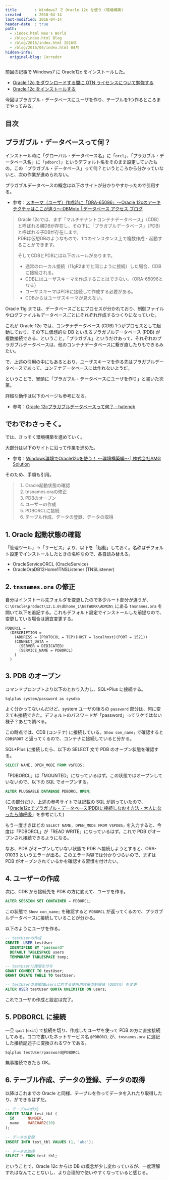 ```yaml
---
title        : Windows7 で Oracle 12c を使う (環境構築)
created      : 2016-04-14
last-modified: 2016-04-14
header-date  : true
path:
  - /index.html Neo's World
  - /blog/index.html Blog
  - /blog/2016/index.html 2016年
  - /blog/2016/04/index.html 04月
hidden-info:
  original-blog: Corredor
---
```


前回の記事で Windows7 に Oracle12c をインストールした。

- [Oracle 12c をダウンロードする間に OTN ライセンスについて勉強する](09-01.html)
- [Oracle 12c をインストールする](10-01.html)

今回はプラガブル・データベースにユーザを作り、テーブルを1つ作るところまでやってみる。

## 目次

## プラガブル・データベースって何？

インストール時に「グローバル・データベース名」に「`orcl`」、「プラガブル・データベース名」に「`pdborcl`」というデフォルト名をそのまま設定していたもの。この「プラガブル・データベース」って何？というところから分かっていないと、次の作業が進められない。

プラガブルデータベースの概念は以下のサイトが分かりやすかったので引用する。

- 参考：[スキーマ（ユーザ）作成時に「ORA-65096」～Oracle 12cのアーキテクチャはここが違う～:DBMoto | データベース アクセス ブログ](https://www.climb.co.jp/blog_dbmoto/archives/1272)

> Oracle 12cでは、まず「マルチテナントコンテナデータベース」（CDB）と呼ばれる親DBが存在し、その下に「プラガブルデータベース」（PDB）と呼ばれる子DBが存在します。  
> PDBは仮想DBのようなもので、1つのインスタンス上で複数作成・起動することができます。
> 
> そしてCDBとPDBには以下のルールがあります。
> 
> - 通常のローカル接続（11gR2までと同じように接続）した場合、CDBに接続される。
> - CDBにはユーザスキーマを作成することはできない。（ORA-65096となる）
> - ユーザスキーマはPDBに接続して作成する必要がある。
> - CDBからはユーザスキーマが見えない。

Oracle 11g までは、データベースごとにプロセスが分かれており、制御ファイルやログファイルもデータベースごとにそれぞれ作成するつくりになっていた。

これが Oracle 12c では、コンテナデータベース (CDB) 1つがプロセスとして起動しており、その下に仮想的な DB といえるプラガブルデータベース (PDB) が複数接続できる、ということ。「プラガブル」というだけあって、それぞれのプラガブルデータベースは、他のコンテナデータベースに繋ぎ直したりもできるみたい。

で、上述の引用の中にもあるとおり、ユーザスキーマを作る先はプラガブルデータベースであって、コンテナデータベースには作れないようだ。

ということで、冒頭に「プラガブル・データベースにユーザを作り」と書いた次第。

詳細な動作は以下のページも参考になる。

- 参考：[Oracle 12cプラガブルデータベースって何？ - hatenob](http://nobrooklyn.hateblo.jp/entry/2013/10/15/222955)

## でわでわさっそく。

では、さっそく環境構築を進めていく。

大部分は以下のサイトに沿って作業を進めた。

- 参考：[Windows環境でOracle12cを使う！ ～環境構築編～ | 株式会社AMG Solution](https://amg-solution.jp/blog/2733)

そのため、手順も引用。

> 1. Oracle起動状態の確認
> 2. tnsnames.oraの修正
> 3. PDBのオープン
> 4. ユーザーの作成
> 5. PDBORCLに接続
> 6. テーブル作成、データの登録、データの取得

## 1. Oracle 起動状態の確認

「管理ツール」→「サービス」より、以下を「起動」しておく。名称はデフォルト設定でインストールしたときの名称なので、各自読み替える。

- OracleServiceORCL (OracleService)
- OracleOraDB12Home1TNSListener (TNSListener)

## 2. `tnsnames.ora` の修正

自分はインストール先フォルダを変更したので多少ルート部分が違うが、`C:\Oracle\product\12.1.0\dbhome_1\NETWORK\ADMIN\` にある `tnsnames.ora` を開いて以下を追記する。これもデフォルト設定でインストールした前提なので、変更している場合は適宜変更する。

```
PDBORCL =
  (DESCRIPTION =
    (ADDRESS = (PROTOCOL = TCP)(HOST = localhost)(PORT = 1521))
    (CONNECT_DATA =
      (SERVER = DEDICATED)
      (SERVICE_NAME = PDBORCL)
    )
  )
```

## 3. PDB のオープン

コマンドプロンプトより以下のとおり入力し、SQL*Plus に接続する。

```dosbatch
Sqlplus system/password as sysdba
```

よく分かってないんだけど、system ユーザの後ろの `password` 部分は、何に変えても接続できた。デフォルトのパスワードが「password」ってワケではない様子？あとで調べる。

この時点では、CDB (コンテナ) に接続している。`Show con_name;` で確認すると `CDB$ROOT` と返ってくるので、コンテナに接続していると分かる。

SQL*Plus に接続したら、以下の SELECT 文で PDB のオープン状態を確認する。

```sql
SELECT NAME, OPEN_MODE FROM V$PDBS;
```

「PDBORCL」は「MOUNTED」になっているはず。この状態ではオープンしていないので、以下の SQL でオープンする。

```sql
ALTER PLUGGABLE DATABASE PDBORCL OPEN;
```

(この部分だけ、上述の参考サイトでは記載の SQL が誤っていたので、「[Oracle12cでプラガブル・データベース(PDB)に接続しなおす方法 - 大人になったら肺呼吸](http://d.hatena.ne.jp/replication/20140103/1388741001)」を参考にした)

もう一度さきほどの `SELECT NAME, OPEN_MODE FROM V$PDBS;` を入力すると、今度は「PDBORCL」が「READ WRITE」になっているはず。これで PDB がオープンされ接続できるようになる。

なお、PDB がオープンしていない状態で PDB へ接続しようとすると、ORA-01033 というエラーが出る。このエラー内容では分かりづらいので、まずは PDB がオープンされているかを確認する習慣を付けたい。

## 4. ユーザーの作成

次に、CDB から接続先を PDB の方に変えて、ユーザを作る。

```sql
ALTER SESSION SET CONTAINER = PDBORCL;
```

この状態で `Show con_name;` を確認すると `PDBORCL` が返ってくるので、プラガブルデータベースに接続していることが分かる。

以下のようにユーザを作る。

```sql
-- testUserの作成
CREATE  USER testUser
  IDENTIFIED BY "password"
  DEFAULT TABLESPACE users
  TEMPORARY TABLESPACE temp;

-- testUserに権限を付与
GRANT CONNECT TO testUser;
GRANT CREATE TABLE TO testUser;

-- testUserの表領域usersに対する使用用容量の制限値 (QUOTA) を変更
ALTER USER testUser QUOTA UNLIMITED ON users;
```

これでユーザの作成と設定は完了。

## 5. PDBORCL に接続

一旦 `quit` (`exit`) で接続を切り、作成したユーザを使って PDB の方に直接接続してみる。ココで書いたネットサービス名 `@PDBORCL` が、`tnsnames.ora` に追記した接続記述子に変換されるワケである。

```dosbatch
Sqlplus testUser/password@PDBORCL
```

無事接続できたら OK。

## 6. テーブル作成、データの登録、データの取得

以降はこれまでの Oracle と同様、テーブルを作ってデータを入れたり取得したり、ができるはずだ。

```sql
-- テーブルの作成
CREATE TABLE test_tbl (
  id      NUMBER,
  name    VARCHAR2(10)
);
 
-- データの登録
INSERT INTO test_tbl VALUES (1, 'abc');
 
-- データの取得
SELECT * FROM test_tbl;
```

ということで、Oracle 12c からは DB の概念が少し変わっているが、一度理解すればなんてことないし、より合理的で使いやすくなっていると感じる。
